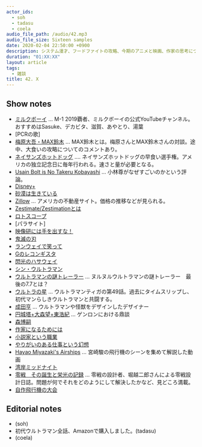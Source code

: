 ```yaml
---
actor_ids:
  - soh
  - tadasu
  - coela
audio_file_path: /audio/42.mp3
audio_file_size: Sixteen samples
date: 2020-02-04 22:50:00 +0900
description: システム漫才、フードファイトの攻略、今期のアニメと映画、作家の思考について話しました。
duration: "01:XX:XX"
layout: article
tags: 
  - 雑談
title: 42. X
---
```


## Show notes
- [ミルクボーイ](https://www.youtube.com/channel/UCDCHc4fuc8VydqyAgU-1ibA) ... M-1 2019覇者、ミルクボーイの公式YouTubeチャンネル。おすすめはSasuke、デカビタ、滋賀、あやとり、湯葉
- [PCRの歌]
- [梅原大吾・MAX鈴木](https://www.youtube.com/watch?v=KK_QdhsVl8U) ... MAX鈴木とは。梅原さんとMAX鈴木さんの対談。途中、大食いの攻略についてのコメントあり。
- [ネイサンズホットドッグ](https://ja.wikipedia.org/wiki/%E3%83%8D%E3%82%A4%E3%82%B5%E3%83%B3%E3%82%BA%E5%9B%BD%E9%9A%9B%E3%83%9B%E3%83%83%E3%83%88%E3%83%89%E3%83%83%E3%82%B0%E6%97%A9%E9%A3%9F%E3%81%84%E9%81%B8%E6%89%8B%E6%A8%A9) .... ネイサンズホットドッグの早食い選手権。アメリカの独立記念日に毎年行われる。速さと量が必要となる。
- [Usain Bolt is No Takeru Kobayashi](http://freakonomics.com/2009/08/24/usain-bolt-is-no-takeru-kobayashi/) ... 小林尊がなぜすごいのかという評論。
- [Disney+](https://www.disneyplus.com/)
- [砂漠は生きている](https://ja.wikipedia.org/wiki/%E7%A0%82%E6%BC%A0%E3%81%AF%E7%94%9F%E3%81%8D%E3%81%A6%E3%81%84%E3%82%8B)
- [Zillow](https://www.zillow.com/) ... アメリカの不動産サイト。価格の推移などが見られる。
- [Zestimate/Zestimationとは](https://www.zillow.com/zestimate/)
- [ロトスコープ](https://ja.wikipedia.org/wiki/%E3%83%AD%E3%83%88%E3%82%B9%E3%82%B3%E3%83%BC%E3%83%97)
- [パラサイト]
- [映像研には手を出すな！](http://eizouken-anime.com/)
- [鬼滅の刃](https://kimetsu.com/anime/)
- [ランウェイで笑って](https://runway-anime.com/)
- [Gのレコンギスタ](http://www.g-reco.net/)
- [閃光のハサウェイ](http://gundam-hathaway.net/)
- [シン・ウルトラマン](https://shin-ultraman.jp/)
- [ウルトラマンの謎トレーラー](https://www.youtube.com/watch?v=IjOvth3O2Vs) ...  ヌルヌルウルトラマンの謎トレーラー　最後の7.7とは？
- [ウルトラの星](https://dic.pixiv.net/a/%E3%82%A6%E3%83%AB%E3%83%88%E3%83%A9%E3%81%AE%E6%98%9F%28%E3%82%A6%E3%83%AB%E3%83%88%E3%83%A9%E3%83%9E%E3%83%B3%E3%83%86%E3%82%A3%E3%82%AC%29) ...  ウルトラマンティガの第49話。過去にタイムスリップし、初代マンらしきウルトラマンと共闘する。
- [成田亨](https://ja.wikipedia.org/wiki/%E6%88%90%E7%94%B0%E4%BA%A8) ... ウルトラマンや怪獣をデザインしたデザイナー
- [円城塔+大森望+東浩紀](https://vimeo.com/ondemand/genron20151024) ... ゲンロンにおける鼎談
- [森博嗣](https://ja.wikipedia.org/wiki/%E6%A3%AE%E5%8D%9A%E5%97%A3)
- [作家になるためには](https://www.amazon.co.jp/dp/B018FT9OLI/)
- [小説家という職業](https://www.amazon.co.jp/dp/B00J8DTRW2/)
- [やりがいのある仕事という幻想](https://www.amazon.co.jp/dp/B00DNO3FZW/)
- [Hayao Miyazaki's Airships](https://www.youtube.com/watch?v=KcXrZHJup88) ... 宮崎駿の飛行機のシーンを集めて解説した動画
- [湾岸ミッドナイト](https://ja.wikipedia.org/wiki/%E6%B9%BE%E5%B2%B8%E3%83%9F%E3%83%83%E3%83%89%E3%83%8A%E3%82%A4%E3%83%88)
- [零戦　その誕生と栄光の記録](https://www.amazon.co.jp/dp/B00E3MZYJS/) ... 零戦の設計者、堀越二郎さんによる零戦設計日誌。問題が何でそれをどのようにして解決したかなど、見どころ満載。
- [自作飛行機の大会](https://business.nikkei.com/atcl/seminar/19/00030/071600037/)

## Editorial notes
- (soh)
- 初代ウルトラマン全話、Amazonで購入しました。(tadasu)
- (coela)

